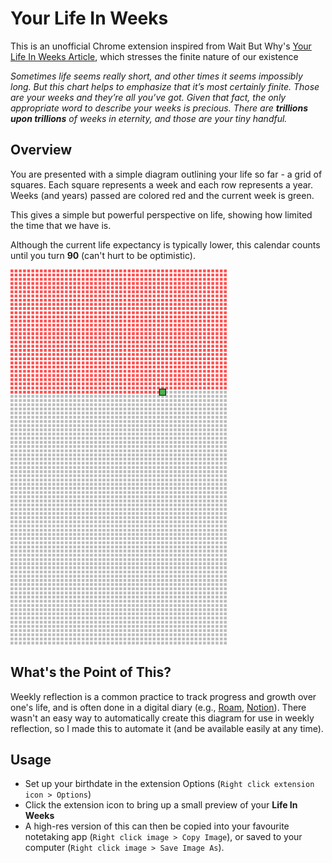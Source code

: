 # Your Life In Weeks

This is an unofficial Chrome extension inspired from Wait But Why's [Your Life In Weeks Article](https://waitbutwhy.com/2014/05/life-weeks.html), which stresses the finite nature of our existence

*Sometimes life seems really short, and other times it seems impossibly long. But this chart helps to emphasize that it’s most certainly finite. Those are your weeks and they’re all you’ve got. Given that fact, the only appropriate word to describe your weeks is precious. There are **trillions upon trillions** of weeks in eternity, and those are your tiny handful.*

## Overview

You are presented with a simple diagram outlining your life so far - a grid of squares. Each square represents a week and each row represents a year. Weeks (and years) passed are colored red and the current week is green.

This gives a simple but powerful perspective on life, showing how limited the time that we have is. 

Although the current life expectancy is typically lower, this calendar counts until you turn **90** (can't hurt to be optimistic).

<img src="images/sample.png" alt="Sample Image" height="600"/>

## What's the Point of This?

Weekly reflection is a common practice to track progress and growth over one's life, and is often done in a digital diary (e.g., [Roam](https://roamresearch.com/), [Notion](https://www.notion.so/)). There wasn't an easy way to automatically create this diagram for use in weekly reflection, so I made this to automate it (and be available easily at any time).

## Usage

- Set up your birthdate in the extension Options (`Right click extension icon > Options`)
- Click the extension icon to bring up a small preview of your **Life In Weeks**
- A high-res version of this can then be copied into your favourite notetaking app (`Right click image > Copy Image`), or saved to your computer (`Right click image > Save Image As`).
